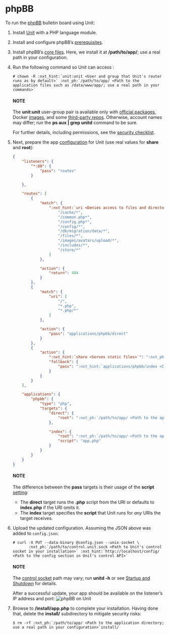 # phpBB

To run the [phpBB](https://www.phpbb.com) bulletin board using Unit:

1. Install [Unit](../installation.md#installation-precomp-pkgs) with a PHP language module.
2. Install and configure phpBB’s [prerequisites](https://www.phpbb.com/support/docs/en/3.3/ug/quickstart/requirements/).
3. Install phpBB’s [core files](https://www.phpbb.com/downloads/).  Here, we install it at **/path/to/app/**; use
   a real path in your configuration.
4. Run the following command so Unit can access :
   ```console
   # chown -R :nxt_hint:`unit:unit <User and group that Unit's router runs as by default>` :nxt_ph:`/path/to/app/ <Path to the application files such as /data/www/app/; use a real path in your commands>`
   ```

   #### NOTE
   The **unit:unit** user-group pair is available only with [official
   packages](../installation.md#installation-precomp-pkgs), Docker [images](../installation.md#installation-docker), and some [third-party repos](../installation.md#installation-community-repos).  Otherwise, account names may differ; run
   the **ps aux | grep unitd** command to be sure.

   For further details, including permissions, see the [security checklist](security.md#security-apps).
5. Next, prepare the app [configuration](../configuration.md#configuration-php) for Unit (use
   real values for **share** and **root**):
   ```json
   {
       "listeners": {
           "*:80": {
               "pass": "routes"
           }

       },

       "routes": [
           {
               "match": {
                   ":nxt_hint:`uri <Denies access to files and directories best kept private>`": [
                       "/cache/*",
                       "/common.php*",
                       "/config.php*",
                       "/config/*",
                       "/db/migration/data/*",
                       "/files/*",
                       "/images/avatars/upload/*",
                       "/includes/*",
                       "/store/*"
                   ]
               },

               "action": {
                   "return": 404
               }
           },
           {
               "match": {
                   "uri": [
                       "/",
                       "*.php",
                       "*.php/*"
                   ]
               },

               "action": {
                   "pass": "applications/phpbb/direct"
               }
           },
           {
               "action": {
                   ":nxt_hint:`share <Serves static files>`": ":nxt_ph:`/path/to/app <Path to the application directory; use a real path in your configuration>`$uri",
                   "fallback": {
                       "pass": ":nxt_hint:`applications/phpbb/index <Catch-all for requests not yet served by other rules>`"
                   }
               }
           }
       ],

       "applications": {
           "phpbb": {
               "type": "php",
               "targets": {
                   "direct": {
                       "root": ":nxt_ph:`/path/to/app/ <Path to the application directory; use a real path in your configuration>`"
                   },

                   "index": {
                       "root": ":nxt_ph:`/path/to/app/ <Path to the application directory; use a real path in your configuration>`",
                       "script": "app.php"
                   }
               }
           }
       }
   }
   ```

   #### NOTE
   The difference between the **pass** targets is their usage of the
   **script** [setting](../configuration.md#configuration-php):
   - The **direct** target runs the **.php** script from the URI or
     defaults to **index.php** if the URI omits it.
   - The **index** target specifies the **script** that Unit runs
     for *any* URIs the target receives.
6. Upload the updated configuration.  Assuming the JSON above was added to
   `config.json`:
   ```console
   # curl -X PUT --data-binary @config.json --unix-socket \
          :nxt_ph:`/path/to/control.unit.sock <Path to Unit's control socket in your installation>` :nxt_hint:`http://localhost/config/ <Path to the config section in Unit's control API>`
   ```

   #### NOTE
   The [control socket](../controlapi.md#configuration-socket) path may vary; run
   **unitd -h** or see [Startup and Shutdown](source.md#source-startup) for details.

   After a successful update, your app should be available on the listener’s IP
   address and port:
   ![phpBB on Unit](images/phpbb.png)
7. Browse to **/install/app.php** to complete your installation.  Having
   done that, delete the **install/** subdirectory to mitigate security
   risks:
   ```console
   $ rm -rf :nxt_ph:`/path/to/app/ <Path to the application directory; use a real path in your configuration>`install/
   ```
